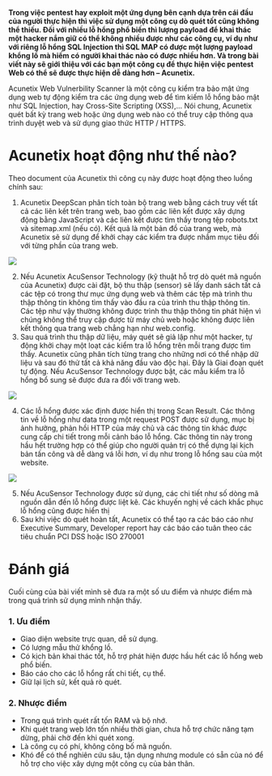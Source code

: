 **Trong việc pentest hay exploit một ứng dụng bên cạnh dựa trên cái đầu của người thực hiện thì việc sử dụng một công cụ dò quét tốt cũng không thể thiếu. Đối với nhiều lỗ hổng phổ biến thì lượng payload để khai thác một hacker nắm giữ có thể không nhiều được như các công cụ, ví dụ như với riêng lỗ hổng SQL Injection thì SQL MAP có được một lượng payload khổng lồ mà hiếm có người khai thác nào có được nhiều hơn. Và trong bài viết này sẽ giới thiệu với các bạn một công cụ để thực hiện việc pentest Web có thể sẽ được thực hiện dễ dàng hơn – Acunetix.**

Acunetix Web Vulnerbility Scanner là một công cụ kiểm tra bảo mật ứng dụng web tự động kiểm tra các ứng dụng web để tìm kiếm lỗ hổng bảo mật như SQL Injection, hay Cross-Site Scripting (XSS),... Nói chung, Acunetix quét bất kỳ trang web hoặc ứng dụng web nào có thể truy cập thông qua trình duyệt web và sử dụng giao thức HTTP / HTTPS.

# Acunetix hoạt động như thế nào?
Theo document của Acunetix thì công cụ này được hoạt động theo luồng chính sau:
1.  Acunetix DeepScan phân tích toàn bộ trang web bằng cách truy vết tất cả các liên
kết trên trang web, bao gồm các liên kết được xây dựng động bằng JavaScript và
các liên kết được tìm thấy trong tệp robots.txt và sitemap.xml (nếu có). Kết quả là
một bản đồ của trang web, mà Acunetix sẽ sử dụng để khởi chạy các kiểm tra được
nhắm mục tiêu đối với từng phần của trang web.

![](https://images.viblo.asia/4c039f5b-25fb-4bc9-8117-7e20ab3cb6b0.png)

2.  Nếu Acunetix AcuSensor Technology (kỹ thuật hỗ trợ dò quét mã nguồn của
Acunetix) được cài đặt, bộ thu thập (sensor) sẽ lấy danh sách tất cả các tệp có trong
thư mục ứng dụng web và thêm các tệp mà trình thu thập thông tin không tìm thấy
vào đầu ra của trình thu thập thông tin. Các tệp như vậy thường không được trình
thu thập thông tin phát hiện vì chúng không thể truy cập được từ máy chủ web
hoặc không được liên kết thông qua trang web chẳng hạn như web.config.
3.  Sau quá trình thu thập dữ liệu, máy quét sẽ giả lập như một hacker, tự động khởi
chạy một loạt các kiểm tra lỗ hổng trên mỗi trang được tìm thấy. Acunetix cũng
phân tích từng trang cho những nơi có thể nhập dữ liệu và sau đó thử tất cả khả
năng đầu vào độc hại. Đây là Giai đoạn quét tự động. Nếu AcuSensor Technology
được bật, các mẫu kiểm tra lỗ hổng bổ sung sẽ được đưa ra đối với trang web.

![](https://images.viblo.asia/a08a2d50-7457-4804-8128-e7dacf487f50.png)

4. Các lỗ hổng được xác định được hiển thị trong Scan Result. Các thông tin về lỗ
hổng như data trong một request POST được sử dụng, mục bị ảnh hưởng, phản hồi HTTP của máy chủ và các thông tin khác được cung cấp chi tiết trong mỗi cảnh báo lỗ hổng. Các thông tin này trong hầu hết trường hợp có thể giúp cho người quản trị có thể dựng lại kịch bản tấn công và dễ dàng vá lỗi hơn, ví dụ như trong lỗ hổng sau của một website.

![](https://images.viblo.asia/bc315f7c-6fdd-42b7-a845-6875780fbdb2.jpg)

5. Nếu AcuSensor Technology được sử dụng, các chi tiết như số dòng mã nguồn dẫn đến lỗ hổng được liệt kê. Các khuyến nghị về cách khắc phục lỗ hổng cũng được hiển thị
6. Sau khi việc dò quét hoàn tất, Acunetix có thể tạo ra các báo cáo như  Executive Summary, Developer report hay các báo cáo tuân theo các tiêu chuẩn PCI DSS hoặc ISO 270001
#  Đánh giá
Cuối cùng của bài viết mình sẽ đưa ra một số ưu điểm và nhược điểm mà trong quá trình sử dụng mình nhận thấy.

### 1. Ưu điểm

* Giao diện website trực quan, dễ sử dụng.
* Có lượng mẫu thử khổng lồ.
* Có kịch bản khai thác tốt, hỗ trợ phát hiện được hầu hết các lỗ hổng web phổ biến.
* Báo cáo cho các lỗ hổng rất chi tiết, cụ thể.
* Giữ lại lịch sử, kết quả rò quét.

### 2. Nhược điểm
* Trong quá trình quét rất tốn RAM và bộ nhớ.
* Khi quét trang web lớn tốn nhiều thời gian, chưa hỗ trợ chức năng tạm dừng, phải chờ đến khi quét xong.
* Là công cụ có phí, không công bố mã nguồn.
* Khó để có thể nghiên cứu sâu, tận dụng nhưng module có sẵn của nó để hỗ trợ cho việc xây dựng một công cụ của bản thân.